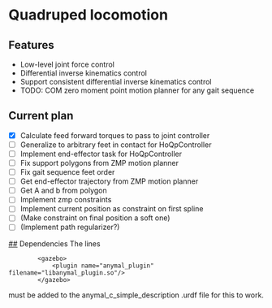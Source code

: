 # Quadruped locomotion

## Features
- Low-level joint force control
- Differential inverse kinematics control
- Support consistent differential inverse kinematics control
- TODO: COM zero moment point motion planner for any gait sequence

## Current plan
- [X] Calculate feed forward torques to pass to joint controller
- [ ] Generalize to arbitrary feet in contact for HoQpController
- [ ] Implement end-effector task for HoQpController
- [ ] Fix support polygons from ZMP motion planner
- [ ] Fix gait sequence feet order
- [ ] Get end-effector trajectory from ZMP motion planner
- [ ] Get A and b from polygon
- [ ] Implement zmp constraints
- [ ] Implement current position as constraint on first spline
- [ ] (Make constraint on final position a soft one)
- [ ] (Implement path regularizer?)

[##](##) Dependencies 
The lines
```
		<gazebo>
			<plugin name="anymal_plugin" filename="libanymal_plugin.so"/>
		</gazebo>
```

must be added to the anymal_c_simple_description .urdf file for this to work.
